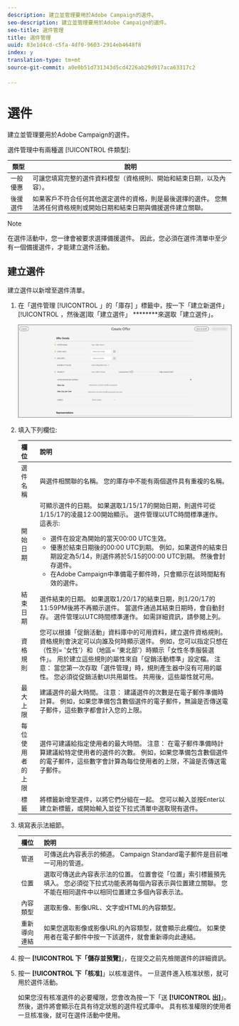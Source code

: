 ```yaml
---
description: 建立並管理要用於Adobe Campaign的選件。
seo-description: 建立並管理要用於Adobe Campaign的選件。
seo-title: 選件管理
title: 選件管理
uuid: 83e1d4cd-c5fa-4df0-9603-2914eb4648f8
index: y
translation-type: tm+mt
source-git-commit: a0e0b51d731343d5cd4226ab29d917aca63317c2

---
```



# 選件

建立並管理要用於Adobe Campaign的選件。

選件管理中有兩種選 [!UICONTROL 件類型]:

| 類型 | 說明 |
|---|---|
| 一般優惠 | 可讓您填寫完整的選件資料模型（資格規則、開始和結束日期，以及內容）。 |
| 後援選件 | 如果客戶不符合任何其他選定選件的資格，則是最後選擇的選件。 您無法將任何資格規則或開始日期和結束日期與備援選件建立關聯。 |

>[!NOTE]
>
>在選件活動中，您一律會被要求選擇備援選件。 因此，您必須在選件清單中至少有一個備援選件，才能建立選件活動。

## 建立選件

建立選件以新增至選件清單。

1. 在「選件管理 [!UICONTROL 」的「庫存] 」標籤中，按一下「建立新選件」 [!UICONTROL ，然後選]取「建立選件」 ********來選取「建立選件」。

   ![](assets/create-offerx.png)

1. 填入下列欄位:

   | 欄位 | 說明 |
   |--- |--- |
   | 選件名稱 | 與選件相關聯的名稱。 您的庫存中不能有兩個選件具有重複的名稱。 |
   | 開始日期 | 可顯示選件的日期。 如果選取1/15/17的開始日期，則選件可從1/15/17的凌晨12:00開始顯示。  選件管理以UTC時間標準運作。 這表示: <ul><li> 選件在設定為開始的當天00:00 UTC生效。</li><li> 優惠於結束日期後的00:00 UTC到期。 例如，如果選件的結束日期設定為5/14，則選件將於5/15的00:00 UTC到期。 然後會封存選件。</li><li>在Adobe Campaign中準備電子郵件時，只會顯示在該時間點有效的選件。</li></ul> |
   | 結束日期 | 選件結束的日期。 如果選取1/20/17的結束日期，則1/20/17的11:59PM後將不再顯示選件。 當選件通過其結束日期時，會自動封存。 選件管理以UTC時間標準運作。 如需詳細資訊，請參閱上列。 |
   | 資格規則 | 您可以根據「促銷活動」資料庫中的可用資料，建立選件資格規則。 資格規則會決定可以向誰及何時顯示選件。  例如，您可以指定只想在（性別= &#39;女性&#39;）和（地區= &#39;東北部&#39;）時顯示「女性冬季服裝選件」。 用於建立這些規則的屬性來自「促銷活動標準」設定檔。  注意： 當您第一次存取「選件管理」時，規則產生器中沒有可用的屬性。 您必須從促銷活動UI共用屬性。 共用後，這些屬性就可用。 |
   | 最大上限 | 建議選件的最大時間。  注意： 建議選件的次數是在電子郵件準備時計算。 例如，如果您準備包含數個選件的電子郵件，無論是否傳送電子郵件，這些數字都會計入您的上限。 |
   | 每位使用者的上限 | 選件可建議給指定使用者的最大時間。  注意： 在電子郵件準備時計算建議給特定使用者的選件的次數。 例如，如果您準備包含數個選件的電子郵件，這些數字會計算為每位使用者的上限，不論是否傳送電子郵件。 |
   | 標籤 | 將標籤新增至選件，以將它們分組在一起。 您可以輸入並按Enter以建立新標籤，或開始輸入並從下拉式清單中選取現有選件。 |

1. 填寫表示法細節。

   | 欄位 | 說明 |
   |---|---|
   | 管道 | 可傳送此內容表示的頻道。 Campaign Standard電子郵件是目前唯一可用的管道。 |
   | 位置 | 選取可傳送此內容表示法的位置。 位置會從「位置」索引標籤預先填入。 您必須從下拉式功能表將每個內容表示與位置建立關聯。 您不能在相同選件中以相同位置建立多個內容表示法。 |
   | 內容類型 | 選取影像、影像URL、文字或HTML的內容類型。 |
   | 重新導向連結 | 如果您選取影像或影像URL的內容類型，就會顯示此欄位。 如果使用者在電子郵件中按一下該選件，就會重新導向此連結。 |

1. 按一 **[!UICONTROL 下「儲存並預覽]**」，在提交之前先檢閱選件的詳細資訊。
1. 按一 **[!UICONTROL 下「核准]**」以核准選件。 一旦選件進入核准狀態，就可用於選件活動。

   如果您沒有核准選件的必要權限，您會改為按一下「送 **[!UICONTROL 出]**」。 然後，選件將會顯示在具有待定狀態的選件程式庫中。 具有核准權限的使用者一旦核准後，就可在選件活動中使用。
